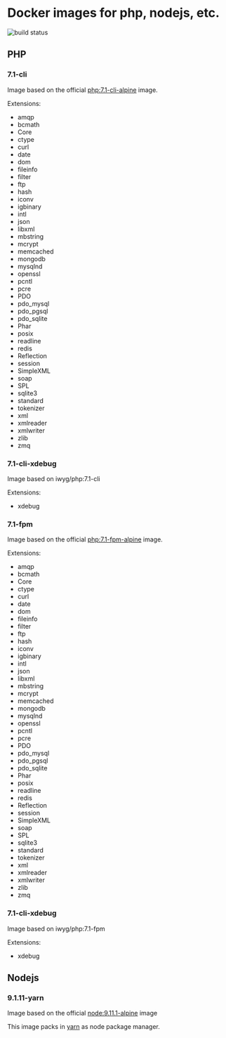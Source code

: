 # Docker images for php, nodejs, etc.

![build status](https://travis-ci.org/iwyg/docker.svg?branch=development)

## PHP

### 7.1-cli

Image based on the official [php:7.1-cli-alpine](https://hub.docker.com/_/php/) image.

Extensions:

- amqp
- bcmath
- Core
- ctype
- curl
- date
- dom
- fileinfo
- filter
- ftp
- hash
- iconv
- igbinary
- intl
- json
- libxml
- mbstring
- mcrypt
- memcached
- mongodb
- mysqlnd
- openssl
- pcntl
- pcre
- PDO
- pdo_mysql
- pdo_pgsql
- pdo_sqlite
- Phar
- posix
- readline
- redis
- Reflection
- session
- SimpleXML
- soap
- SPL
- sqlite3
- standard
- tokenizer
- xml
- xmlreader
- xmlwriter
- zlib
- zmq


### 7.1-cli-xdebug

Image based on iwyg/php:7.1-cli

Extensions:

- xdebug


### 7.1-fpm

Image based on the official [php:7.1-fpm-alpine](https://hub.docker.com/_/php/) image.

Extensions:

- amqp
- bcmath
- Core
- ctype
- curl
- date
- dom
- fileinfo
- filter
- ftp
- hash
- iconv
- igbinary
- intl
- json
- libxml
- mbstring
- mcrypt
- memcached
- mongodb
- mysqlnd
- openssl
- pcntl
- pcre
- PDO
- pdo_mysql
- pdo_pgsql
- pdo_sqlite
- Phar
- posix
- readline
- redis
- Reflection
- session
- SimpleXML
- soap
- SPL
- sqlite3
- standard
- tokenizer
- xml
- xmlreader
- xmlwriter
- zlib
- zmq

### 7.1-cli-xdebug

Image based on iwyg/php:7.1-fpm

Extensions:

- xdebug

## Nodejs

### 9.1.11-yarn

Image based on the official [node:9.11.1-alpine](https://hub.docker.com/_/node/) image

This image packs in [yarn](https://yarnpkg.com) as node package manager.